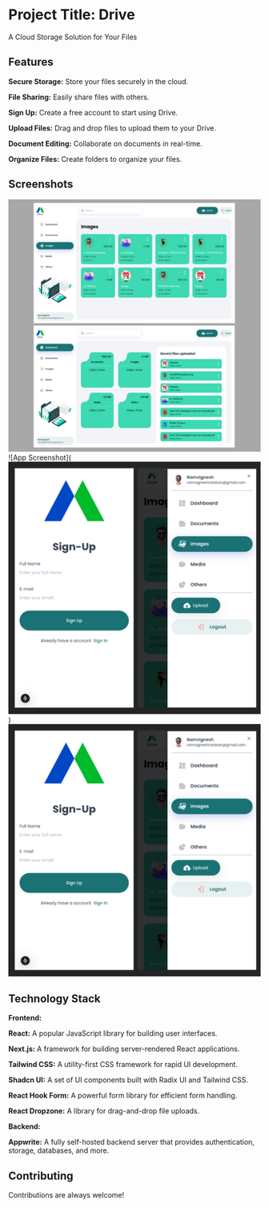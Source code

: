
# Project Title: Drive

A Cloud Storage Solution for Your Files





## Features

**Secure Storage:** Store your files securely in the cloud.

**File Sharing:** Easily share files with others.

**Sign Up:** Create a free account to start using Drive.

**Upload Files:** Drag and drop files to upload them to your Drive.

**Document Editing:** Collaborate on documents in real-time.

**Organize Files:** Create folders to organize your files.
## Screenshots

![App Screenshot](https://github.com/RamvigneshA/store-up/blob/main/Untitled%20Project%20(1).jpg?raw=true)
![App Screenshot](![App Screenshot](https://github.com/RamvigneshA/store-up/blob/main/Untitled%20Project.jpg?raw=true))
![App Screenshot](https://github.com/RamvigneshA/store-up/blob/main/Untitled%20Project.jpg?raw=true)



## Technology Stack



**Frontend:**

**React:** A popular JavaScript library for building user interfaces.

**Next.js:** A framework for building server-rendered React applications. 

**Tailwind CSS:** A utility-first CSS framework for rapid UI development. 

**Shadcn UI:** A set of UI components built with Radix UI and Tailwind CSS.

**React Hook Form:** A powerful form library for efficient form handling.

**React Dropzone:** A library for drag-and-drop file uploads.

**Backend:**

**Appwrite:** A fully self-hosted backend server that provides authentication, storage, databases, and more.
## Contributing

Contributions are always welcome!



